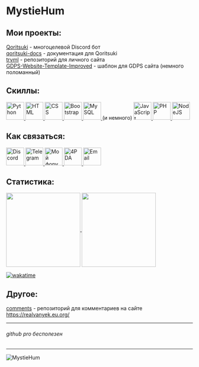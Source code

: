 # MystieHum
## Мои проекты:
[Qoritsuki](https://realvanyek.eu.org/qoritsuki) - многоцелевой Discord бот  
[qoritsuki-docs](https://github.com/4vanyek/qoritsuki-docs) - документация для Qoritsuki  
[trvml](https://github.com/MystieHum/trvml) - репозиторий для личного сайта  
[GDPS-Website-Template-Improved](https://github.com/MystieHum/GDPS-Site-Template-Improved) - шаблон для GDPS сайта (немного поломанный)
## Скиллы:
<a href="https://python.org">
  <img height=48 title="Python" src="https://upload.wikimedia.org/wikipedia/commons/c/c3/Python-logo-notext.svg">
</a>
<a href="https://ru.wikipedia.org/wiki/HTML5">
  <img height=48 title="HTML" src="https://upload.wikimedia.org/wikipedia/commons/3/38/HTML5_Badge.svg">
</a>
<a href="https://ru.wikipedia.org/wiki/CSS">
  <img height=48 title="CSS" src="https://upload.wikimedia.org/wikipedia/commons/6/62/CSS3_logo.svg">
</a>
<a href="https://getbootstrap.com">
  <img height=48 title="Bootstrap" src="https://getbootstrap.com/docs/5.3/assets/brand/bootstrap-logo.svg">
</a>
<a href="https://www.mysql.com">
  <img height=48 title="MySQL" src="https://www.mysql.com/common/logos/logo-mysql-170x115.png">
</a>
(и немного)
<a href="https://ru.wikipedia.org/wiki/JavaScript">
  <img height=48 title="JavaScript" src="https://upload.wikimedia.org/wikipedia/commons/3/3b/Javascript_Logo.png">
</a>
<a href="https://www.php.net/">
  <img height=48 title="PHP" src="https://upload.wikimedia.org/wikipedia/commons/2/27/PHP-logo.svg">
</a>
<a href="https://nodejs.org">
  <img height=48 title="NodeJS" src="https://iconduck.com/vectors/vctrruvykdlj/media/svg/download">
</a>

## Как связаться:
<a href="https://discord.com/users/658287767490527243">
  <img height=48 title="Discord" src="https://assets-global.website-files.com/6257adef93867e50d84d30e2/636e0a69f118df70ad7828d4_icon_clyde_blurple_RGB.svg">
</a> 
<a href="https://telegram.dog/MystieHum">
  <img height=48 title="Telegram" src="https://upload.wikimedia.org/wikipedia/commons/8/83/Telegram_2019_Logo.svg">
</a>
<a href="https://rvtech.eu.org/profile/UnnaMd">
  <img height=48 title="Мой форум" src="https://forum.realvanyek.eu.org/rvtech_icon.png">
</a>
<a href="https://4pda.to/forum/index.php?showuser=10840063">
  <img height=48 title="4PDA" src="https://yt3.googleusercontent.com/zwu1kbPj9N5HZpdV16Vj6duHCUvn9yWg5xTDIkdQRKKb3OUKda0yDOr1RGXPYLofHm65qVQHuw=s900-c-k-c0x00ffffff-no-rj">
</a>
<a href="mailto:oivan2401@gmail.com">
<img height=48 title="Email" src="https://upload.wikimedia.org/wikipedia/commons/7/7e/Gmail_icon_%282020%29.svg">
</a>

## Статистика:
<a href="#">
  <img height=200 align="center" src="https://github-readme-stats.vercel.app/api?username=MystieHum" />
</a>
<a href="#">
  <img height=200 align="center" src="https://github-readme-stats.vercel.app/api/top-langs?username=MystieHum&layout=donut&langs_count=8&card_width=320" />
</a>

[![wakatime](https://wakatime.com/badge/user/c218e10a-f09b-4bc6-86b3-b2192345f44a.svg)](https://wakatime.com/@c218e10a-f09b-4bc6-86b3-b2192345f44a)

## Другое:
[comments](https://github.com/MystieHum/comments) - репозиторий для комментариев на сайте https://realvanyek.eu.org/

---

###### github pro бесполезен

---
<p align="left"> <img src="https://komarev.com/ghpvc/?username=MystieHum&label=Profile%20views&color=63ef75&style=plastic" alt="MystieHum" /></p>
